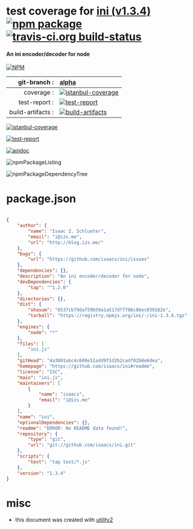 # test coverage for  [ini (v1.3.4)](https://github.com/isaacs/ini#readme)  [![npm package](https://img.shields.io/npm/v/npmtest-ini.svg?style=flat-square)](https://www.npmjs.org/package/npmtest-ini) [![travis-ci.org build-status](https://api.travis-ci.org/npmtest/node-npmtest-ini.svg)](https://travis-ci.org/npmtest/node-npmtest-ini)
#### An ini encoder/decoder for node

[![NPM](https://nodei.co/npm/ini.png?downloads=true)](https://www.npmjs.com/package/ini)

| git-branch : | [alpha](https://github.com/npmtest/node-npmtest-ini/tree/alpha)|
|--:|:--|
| coverage : | [![istanbul-coverage](https://npmtest.github.io/node-npmtest-ini/build/coverage.badge.svg)](https://npmtest.github.io/node-npmtest-ini/build/coverage.html/index.html)|
| test-report : | [![test-report](https://npmtest.github.io/node-npmtest-ini/build/test-report.badge.svg)](https://npmtest.github.io/node-npmtest-ini/build/test-report.html)|
| build-artifacts : | [![build-artifacts](https://npmtest.github.io/node-npmtest-ini/glyphicons_144_folder_open.png)](https://github.com/npmtest/node-npmtest-ini/tree/gh-pages/build)|

[![istanbul-coverage](https://npmtest.github.io/node-npmtest-ini/build/screenCapture.buildCustomOrg.browser.coverage.html.png)](https://npmtest.github.io/node-npmtest-ini/build/coverage.html/index.html)

[![test-report](https://npmtest.github.io/node-npmtest-ini/build/screenCapture.buildCustomOrg.browser.%252Fhome%252Ftravis%252Fbuild%252Fnpmtest%252Fnode-npmtest-ini%252Ftmp%252Fbuild%252Ftest-report.html.png)](https://npmtest.github.io/node-npmtest-ini/build/test-report.html)

[![apidoc](https://npmdoc.github.io/node-npmdoc-ini/build/screenCapture.buildApidoc.browser.%252Fhome%252Ftravis%252Fbuild%252Fnpmdoc%252Fnode-npmdoc-ini%252Ftmp%252Fbuild%252Fapidoc.html.png)](https://npmdoc.github.io/node-npmdoc-ini/build/apidoc.html)

![npmPackageListing](https://npmtest.github.io/node-npmtest-ini/build/screenCapture.npmPackageListing.svg)

![npmPackageDependencyTree](https://npmtest.github.io/node-npmtest-ini/build/screenCapture.npmPackageDependencyTree.svg)



# package.json

```json

{
    "author": {
        "name": "Isaac Z. Schlueter",
        "email": "i@izs.me",
        "url": "http://blog.izs.me/"
    },
    "bugs": {
        "url": "https://github.com/isaacs/ini/issues"
    },
    "dependencies": {},
    "description": "An ini encoder/decoder for node",
    "devDependencies": {
        "tap": "^1.2.0"
    },
    "directories": {},
    "dist": {
        "shasum": "0537cb79daf59b59a1a517dff706c86ec039162e",
        "tarball": "https://registry.npmjs.org/ini/-/ini-1.3.4.tgz"
    },
    "engines": {
        "node": "*"
    },
    "files": [
        "ini.js"
    ],
    "gitHead": "4a3001abc4c608e51add9f1d2b2cadf02b8e6dea",
    "homepage": "https://github.com/isaacs/ini#readme",
    "license": "ISC",
    "main": "ini.js",
    "maintainers": [
        {
            "name": "isaacs",
            "email": "i@izs.me"
        }
    ],
    "name": "ini",
    "optionalDependencies": {},
    "readme": "ERROR: No README data found!",
    "repository": {
        "type": "git",
        "url": "git://github.com/isaacs/ini.git"
    },
    "scripts": {
        "test": "tap test/*.js"
    },
    "version": "1.3.4"
}
```



# misc
- this document was created with [utility2](https://github.com/kaizhu256/node-utility2)
